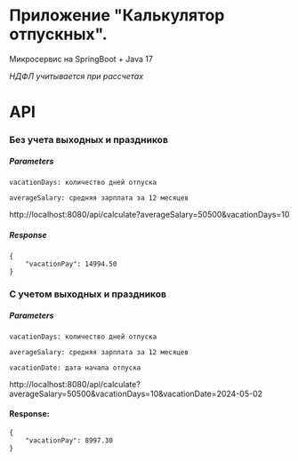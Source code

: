 # Приложение "Калькулятор отпускных".

Микросервис на SpringBoot + Java 17

_НДФЛ учитывается при рассчетах_
# API

### Без учета выходных и праздников
##### Parameters
    vacationDays: количество дней отпуска
    
    averageSalary: средняя зарплата за 12 месяцев

http://localhost:8080/api/calculate?averageSalary=50500&vacationDays=10

##### Response
    {
        "vacationPay": 14994.50
    }

### С учетом выходных и праздников
##### Parameters
    vacationDays: количество дней отпуска

    averageSalary: средняя зарплата за 12 месяцев

    vacationDate: дата начала отпуска
    
    

http://localhost:8080/api/calculate?averageSalary=50500&vacationDays=10&vacationDate=2024-05-02
#### Response:
    {
        "vacationPay": 8997.30
    }